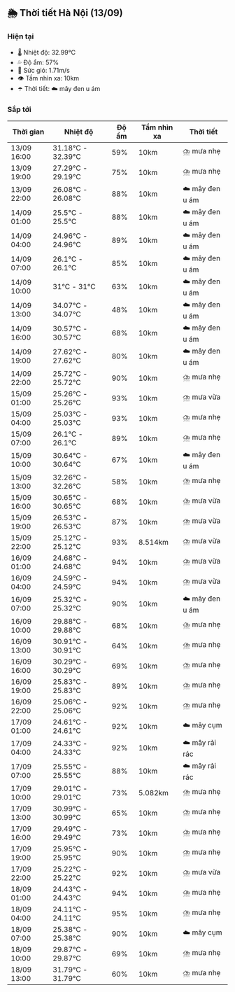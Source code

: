 ## 🌦️ Thời tiết Hà Nội (13/09)

### Hiện tại

- 🌡️ Nhiệt độ: 32.99℃
- 💦 Độ ẩm: 57%
- 💨 Sức gió: 1.71m/s
- 👁️ Tầm nhìn xa: 10km
- ☂️ Thời tiết: ☁️ mây đen u ám

### Sắp tới

| Thời gian | Nhiệt độ | Độ ẩm | Tầm nhìn xa | Thời tiết |
| --- | --- | --- | --- | --- |
| 13/09 16:00 | 31.18℃ - 32.39℃ | 59% | 10km | ⛈️ mưa nhẹ |
| 13/09 19:00 | 27.29℃ - 29.19℃ | 75% | 10km | ⛈️ mưa nhẹ |
| 13/09 22:00 | 26.08℃ - 26.08℃ | 88% | 10km | ☁️ mây đen u ám |
| 14/09 01:00 | 25.5℃ - 25.5℃ | 88% | 10km | ☁️ mây đen u ám |
| 14/09 04:00 | 24.96℃ - 24.96℃ | 89% | 10km | ☁️ mây đen u ám |
| 14/09 07:00 | 26.1℃ - 26.1℃ | 85% | 10km | ☁️ mây đen u ám |
| 14/09 10:00 | 31℃ - 31℃ | 63% | 10km | ☁️ mây đen u ám |
| 14/09 13:00 | 34.07℃ - 34.07℃ | 48% | 10km | ☁️ mây đen u ám |
| 14/09 16:00 | 30.57℃ - 30.57℃ | 68% | 10km | ☁️ mây đen u ám |
| 14/09 19:00 | 27.62℃ - 27.62℃ | 80% | 10km | ☁️ mây đen u ám |
| 14/09 22:00 | 25.72℃ - 25.72℃ | 90% | 10km | ⛈️ mưa nhẹ |
| 15/09 01:00 | 25.26℃ - 25.26℃ | 93% | 10km | ⛈️ mưa vừa |
| 15/09 04:00 | 25.03℃ - 25.03℃ | 93% | 10km | ⛈️ mưa nhẹ |
| 15/09 07:00 | 26.1℃ - 26.1℃ | 89% | 10km | ⛈️ mưa nhẹ |
| 15/09 10:00 | 30.64℃ - 30.64℃ | 67% | 10km | ☁️ mây đen u ám |
| 15/09 13:00 | 32.26℃ - 32.26℃ | 58% | 10km | ⛈️ mưa nhẹ |
| 15/09 16:00 | 30.65℃ - 30.65℃ | 68% | 10km | ⛈️ mưa vừa |
| 15/09 19:00 | 26.53℃ - 26.53℃ | 87% | 10km | ⛈️ mưa vừa |
| 15/09 22:00 | 25.12℃ - 25.12℃ | 93% | 8.514km | ⛈️ mưa vừa |
| 16/09 01:00 | 24.68℃ - 24.68℃ | 94% | 10km | ⛈️ mưa vừa |
| 16/09 04:00 | 24.59℃ - 24.59℃ | 94% | 10km | ⛈️ mưa vừa |
| 16/09 07:00 | 25.32℃ - 25.32℃ | 90% | 10km | ☁️ mây đen u ám |
| 16/09 10:00 | 29.88℃ - 29.88℃ | 68% | 10km | ⛈️ mưa nhẹ |
| 16/09 13:00 | 30.91℃ - 30.91℃ | 64% | 10km | ⛈️ mưa nhẹ |
| 16/09 16:00 | 30.29℃ - 30.29℃ | 69% | 10km | ⛈️ mưa nhẹ |
| 16/09 19:00 | 25.83℃ - 25.83℃ | 89% | 10km | ⛈️ mưa nhẹ |
| 16/09 22:00 | 25.06℃ - 25.06℃ | 92% | 10km | ⛈️ mưa nhẹ |
| 17/09 01:00 | 24.61℃ - 24.61℃ | 92% | 10km | ☁️ mây cụm |
| 17/09 04:00 | 24.33℃ - 24.33℃ | 92% | 10km | ☁️ mây rải rác |
| 17/09 07:00 | 25.55℃ - 25.55℃ | 88% | 10km | ☁️ mây rải rác |
| 17/09 10:00 | 29.01℃ - 29.01℃ | 73% | 5.082km | ⛈️ mưa nhẹ |
| 17/09 13:00 | 30.99℃ - 30.99℃ | 65% | 10km | ⛈️ mưa nhẹ |
| 17/09 16:00 | 29.49℃ - 29.49℃ | 73% | 10km | ⛈️ mưa nhẹ |
| 17/09 19:00 | 25.95℃ - 25.95℃ | 90% | 10km | ⛈️ mưa nhẹ |
| 17/09 22:00 | 25.22℃ - 25.22℃ | 92% | 10km | ⛈️ mưa vừa |
| 18/09 01:00 | 24.43℃ - 24.43℃ | 94% | 10km | ⛈️ mưa nhẹ |
| 18/09 04:00 | 24.11℃ - 24.11℃ | 95% | 10km | ⛈️ mưa nhẹ |
| 18/09 07:00 | 25.38℃ - 25.38℃ | 90% | 10km | ☁️ mây cụm |
| 18/09 10:00 | 29.87℃ - 29.87℃ | 69% | 10km | ⛈️ mưa nhẹ |
| 18/09 13:00 | 31.79℃ - 31.79℃ | 60% | 10km | ⛈️ mưa nhẹ |
